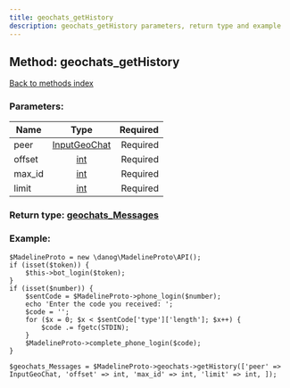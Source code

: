 ```yaml
---
title: geochats_getHistory
description: geochats_getHistory parameters, return type and example
---
```

## Method: geochats\_getHistory  
[Back to methods index](index.md)


### Parameters:

| Name     |    Type       | Required |
|----------|:-------------:|---------:|
|peer|[InputGeoChat](../types/InputGeoChat.md) | Required|
|offset|[int](../types/int.md) | Required|
|max\_id|[int](../types/int.md) | Required|
|limit|[int](../types/int.md) | Required|


### Return type: [geochats\_Messages](../types/geochats_Messages.md)

### Example:


```
$MadelineProto = new \danog\MadelineProto\API();
if (isset($token)) {
    $this->bot_login($token);
}
if (isset($number)) {
    $sentCode = $MadelineProto->phone_login($number);
    echo 'Enter the code you received: ';
    $code = '';
    for ($x = 0; $x < $sentCode['type']['length']; $x++) {
        $code .= fgetc(STDIN);
    }
    $MadelineProto->complete_phone_login($code);
}

$geochats_Messages = $MadelineProto->geochats->getHistory(['peer' => InputGeoChat, 'offset' => int, 'max_id' => int, 'limit' => int, ]);
```